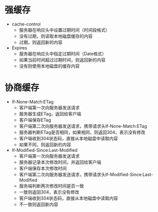 # 强缓存
- cache-control
    - 服务器在响应头中设置过期时间（时间段格式）
    - 没有过期，则读取本地磁盘缓存的内容
    - 过期，则返回新的内容
- Expires
    - 服务器在响应头中指定过期时间（Date格式）
    - 如果当前时间超过过期时间，则返回新的内容
    - 没有则使用本地磁盘的缓存内容

# 协商缓存
- If-None-Match:ETag
    - 客户端第一次向服务器发送请求
    - 服务器生成ETag，返回给客户端
    - 客户端保存ETag
    - 客户端第二次向服务器发送请求，携带请求头If-None-Match:ETag
    - 服务器判断ETag是否相同，如果相同，则返回304，表示没有修改
    - 客户端收到304状态码，直接从本地磁盘中读取内容
    - 如果不同，则返回新的内容
- If-Modified-Since:Last-Modified
    - 客户端第一次向服务器发送请求
    - 服务器记录本次修改时间，并返回给客户端
    - 客户端保存本次修改时间
    - 客户端第二次向服务器发送请求，携带请求头If-Modified-Since:Last-Modified
    - 服务端判断两次修改时间是否一致
    - 一致则返回304，表示没有修改
    - 客户端收到304状态码，直接从本地磁盘中读取内容
    - 不一致则返回新内容